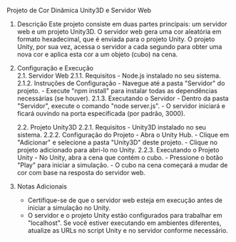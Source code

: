 Projeto de Cor Dinâmica Unity3D e Servidor Web

1. Descrição
    Este projeto consiste em duas partes principais: um servidor web e um projeto Unity3D. O servidor web gera uma cor aleatória em formato hexadecimal, que é enviada para o projeto Unity. O projeto Unity, por sua vez, acessa o servidor a cada segundo para obter uma nova cor e aplica esta cor a um objeto (cubo) na cena.


2. Configuração e Execução   
    2.1. Servidor Web
        2.1.1. Requisitos
            - Node.js instalado no seu sistema.
        2.1.2. Instruções de Configuração
            - Navegue até a pasta "Servidor" do projeto.
            - Execute "npm install" para instalar todas as dependências necessárias (se houver).
        2.1.3. Executando o Servidor
            - Dentro da pasta "Servidor", execute o comando "node server.js".
            - O servidor iniciará e ficará ouvindo na porta especificada (por padrão, 3000).


    2.2. Projeto Unity3D
        2.2.1. Requisitos
            - Unity3D instalado no seu sistema.
        2.2.2. Configuração do Projeto
            - Abra o Unity Hub.
            - Clique em "Adicionar" e selecione a pasta "Unity3D" deste projeto.
            - Clique no projeto adicionado para abri-lo no Unity.
        2.2.3. Executando o Projeto Unity
            - No Unity, abra a cena que contém o cubo.
            - Pressione o botão "Play" para iniciar a simulação.
            - O cubo na cena começará a mudar de cor com base na resposta do servidor web.

4. Notas Adicionais
    - Certifique-se de que o servidor web esteja em execução antes de iniciar a simulação no Unity.
    - O servidor e o projeto Unity estão configurados para trabalhar em "localhost". Se você estiver executando em ambientes diferentes, atualize as URLs no script Unity e no servidor conforme necessário.
